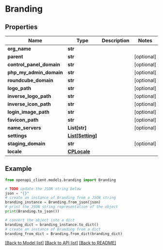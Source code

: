 # Branding


## Properties

Name | Type | Description | Notes
------------ | ------------- | ------------- | -------------
**org_name** | **str** |  | 
**parent** | **str** |  | [optional] 
**control_panel_domain** | **str** |  | [optional] 
**php_my_admin_domain** | **str** |  | [optional] 
**roundcube_domain** | **str** |  | [optional] 
**logo_path** | **str** |  | [optional] 
**inverse_logo_path** | **str** |  | [optional] 
**inverse_icon_path** | **str** |  | [optional] 
**login_image_path** | **str** |  | [optional] 
**favicon_path** | **str** |  | [optional] 
**name_servers** | **List[str]** |  | [optional] 
**settings** | [**List[Setting]**](Setting.md) |  | 
**staging_domain** | **str** |  | [optional] 
**locale** | [**CPLocale**](CPLocale.md) |  | 

## Example

```python
from openapi_client.models.branding import Branding

# TODO update the JSON string below
json = "{}"
# create an instance of Branding from a JSON string
branding_instance = Branding.from_json(json)
# print the JSON string representation of the object
print(Branding.to_json())

# convert the object into a dict
branding_dict = branding_instance.to_dict()
# create an instance of Branding from a dict
branding_from_dict = Branding.from_dict(branding_dict)
```
[[Back to Model list]](../README.md#documentation-for-models) [[Back to API list]](../README.md#documentation-for-api-endpoints) [[Back to README]](../README.md)


